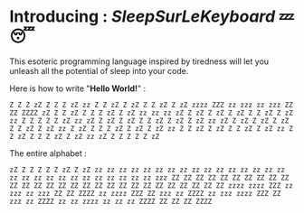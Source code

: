 # Introducing : *SleepSurLeKeyboard* 💤😴

This esoteric programming language inspired by tiredness will let you unleash all the potential of sleep into your code.

Here is how to write "**Hello World!**" :

```
Z Z Z zZ Z Z Z zZ zz Z Z zZ Z zZ Z Z zZ Z zZ zzzz ZZZ zz zzz zz zzz ZZ ZZ ZZZZ zZ Z Z zZ Z Z Z zZ Z zZ zz zz zz zZ Z zZ Z zZ Z zZ Z Z zZ Z zZ zz Z Z Z Z Z zZ zz zZ Z zZ Z zZ Z Z zZ Z zZ Z zZ zz zZ Z zZ Z zZ Z zZ Z Z zZ Z zZ zz Z zZ Z Z Z zZ Z zZ Z zZ zz Z Z zZ Z zZ Z Z zZ Z zZ zz Z Z zZ Z Z Z zZ Z zZ zz zZ Z Z Z Z Z zZ
```

The entire alphabet :
```
zZ Z Z Z Z Z zZ Z zZ zz zz zz zz zz zz zz zz zz zz zz zz zz zz zz zz zz zz zz zz zz zz zz zz zz zz zz zz zzz ZZ ZZ ZZ ZZ ZZ ZZ ZZ ZZ ZZ ZZ ZZ ZZ ZZ ZZ ZZ ZZ ZZ ZZ ZZ ZZ ZZ ZZ ZZ ZZ ZZ ZZ ZZ ZZ zzzz zzzz ZZZ zz zzz zz zzz ZZ ZZ ZZZZ zz zzzz ZZZ ZZ zzz zz ZZZZ zz zzz zzzz ZZZ ZZ zzz zz ZZZZ zz zz zzzz zz zz zz ZZZZ ZZ ZZ ZZ ZZZZ
```
